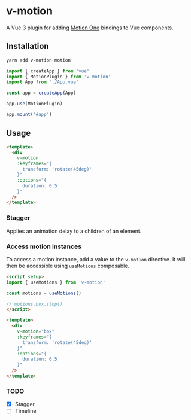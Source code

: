 # v-motion

A Vue 3 plugin for adding [Motion One](https://motion.dev/) bindings to Vue components.

## Installation

```sh
yarn add v-motion motion
```

```ts
import { createApp } from 'vue'
import { MotionPlugin } from 'v-motion'
import App from './App.vue'

const app = createApp(App)

app.use(MotionPlugin)

app.mount('#app')
```

## Usage

```html
<template>
  <div
    v-motion
    :keyframes="{
      transform: 'rotate(45deg)'
    }"
    :options="{
      duration: 0.5
    }"
  />
</template>
```

### Stagger

Applies an animation delay to a children of an element.

### Access motion instances

To access a motion instance, add a value to the `v-motion` directive. It will then be accessible using `useMotions` composable.

```html
<script setup>
import { useMotions } from 'v-motion'

const motions = useMotions()

// motions.box.stop()
</script>

<template>
  <div
    v-motion="box"
    :keyframes="{
      transform: 'rotate(45deg)'
    }"
    :options="{
      duration: 0.5
    }"
  />
</template>
```

### TODO
- [x] Stagger
- [ ] Timeline
